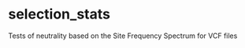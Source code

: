 selection_stats
===============

Tests of neutrality based on the Site Frequency Spectrum for VCF files
